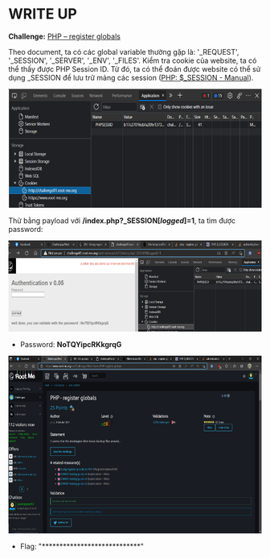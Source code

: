 # WRITE UP

**Challenge:** [PHP – register globals](https://www.root-me.org/en/Challenges/Web-Server/PHP-register-globals)

Theo document, ta có các global variable thường gặp là: '\_REQUEST', '\_SESSION', '\_SERVER', '\_ENV', '\_FILES'. Kiểm tra cookie của website, ta có thể thấy được PHP Session ID. Từ đó, ta có thể đoán được website có thể sử dụng \_SESSION để lưu trữ mảng các session ([PHP: $\_SESSION - Manual](https://www.php.net/manual/en/reserved.variables.session.php)).

<img src="./media/image1.png" style="width:6.5in;height:2.45764in" alt="Graphical user interface, application Description automatically generated" />

Thử bằng payload với **/index.php?\_SESSION\[*logged*\]=1**, ta tìm được password:

<img src="./media/image2.png" style="width:6.5in;height:1.88611in" alt="Graphical user interface, text, application Description automatically generated" />

-   Password: **NoTQYipcRKkgrqG**

<img src="./media/image3.png" style="width:6.5in;height:3.67431in" alt="A screenshot of a computer Description automatically generated" />

- Flag: "****************************"
